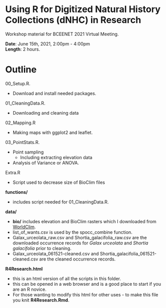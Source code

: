 # Using R for Digitized Natural History Collections (dNHC) in Research        
Workshop material for BCEENET 2021 Virtual Meeting.

**Date**: June 15th, 2021, 2:00pm - 4:00pm     
**Length**: 2 hours. 

# Outline  
00_Setup.R.    
- Download and install needed packages. 
    
01_CleaningData.R.  
- Downloading and cleaning data     
   
02_Mapping.R 
- Making maps with ggplot2 and leaflet. 

03_PointStats.R.   
- Point sampling   
    - Including extracting elevation data     
- Analysis of Variance or ANOVA. 

Extra.R
- Script used to decrease size of BioClim files  

**functions/**  
- includes script needed for 01_CleaningData.R.   

**data/**  
- **bio/** includes elevation and BioClim rasters which I downloaded from [WorldClim](https://www.worldclim.org/data/worldclim21.html). 
- list_of_wants.csv is used by the spocc_combine function.  
- Galax_urceolata_raw.csv and Shortia_galacifolia_raw.csv are the downloaded occurrence records for *Galax urceolata* and *Shortia galacifolia* prior to cleaning.   
- Galax_urceolata_061521-cleaned.csv and Shortia_galacifolia_061521-cleaned.csv are the cleaned occurrence records.   

**R4Research.html**
- this is an html version of all the scripts in this folder.  
- this can be opened in a web browser and is a good place to start if you are an R novice.       
- For those wanting to modify this html for other uses - to make this file you knit **R4Research.Rmd**.  


